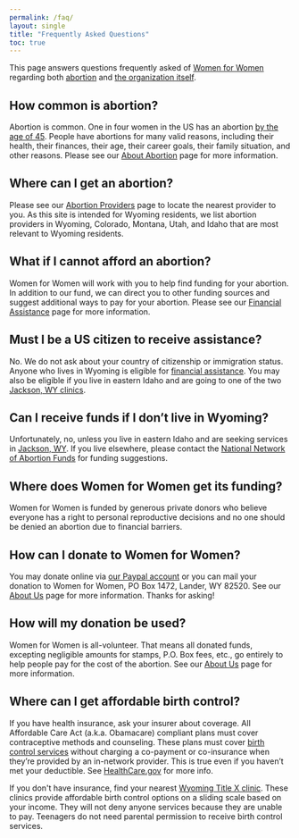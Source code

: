 ```yaml
---
permalink: /faq/
layout: single
title: "Frequently Asked Questions"
toc: true
---
```


This page answers questions frequently asked of [Women for Women](/)
regarding both [abortion](/abortion) and [the organization
itself](/about).

## How common is abortion?

Abortion is common. One in four women in the US has an abortion [by
the age of
45](https://www.guttmacher.org/fact-sheet/induced-abortion-united-states). People
have abortions for many valid reasons, including their health, their
finances, their age, their career goals, their family situation, and
other reasons. Please see our [About Abortion](/abortion) page for
more information.

## Where can I get an abortion?

Please see our [Abortion Providers](/providers) page to locate the
nearest provider to you. As this site is intended for Wyoming
residents, we list abortion providers in Wyoming, Colorado, Montana,
Utah, and Idaho that are most relevant to Wyoming residents.

## What if I cannot afford an abortion?

Women for Women will work with you to help find funding for your
abortion. In addition to our fund, we can direct you to other
funding sources and suggest additional ways to pay for your
abortion. Please see our [Financial Assistance](/financial) page for
more information.

## Must I be a US citizen to receive assistance?

No. We do not ask about your country of citizenship or immigration status. 
Anyone who lives in Wyoming is eligible for [financial assistance](/financial). 
You may also be eligible if you live in eastern Idaho and are going to one of
the two [Jackson, WY clinics](/providers/#wyoming).

## Can I receive funds if I don’t live in Wyoming?

Unfortunately, no, unless you live in eastern Idaho and are seeking
services in [Jackson, WY](/providers/#wyoming). If you live elsewhere,
please contact the [National Network of Abortion
Funds](https://abortionfunds.org/) for funding suggestions.

## Where does Women for Women get its funding?

Women for Women is funded by generous private donors who believe
everyone has a right to personal reproductive decisions and no one
should be denied an abortion due to financial barriers.

## How can I donate to Women for Women?

You may donate online via [our Paypal account](/about/#donations) or
you can mail your donation to Women for Women, PO Box 1472,
Lander, WY 82520. See our [About Us](/about/#donations) page for more
information. Thanks for asking!

## How will my donation be used?

Women for Women is all-volunteer. That means all donated funds,
excepting negligible amounts for stamps, P.O. Box fees, etc., go
entirely to help people pay for the cost of the abortion. See our
[About Us](/about) page for more information.

## Where can I get affordable birth control?

If you have health insurance, ask your insurer about coverage. All
Affordable Care Act (a.k.a. Obamacare) compliant plans must cover
contraceptive methods and counseling. These plans must
cover [birth control
services](https://www.plannedparenthood.org/learn/birth-control)
without charging a co-payment or co-insurance when they’re provided by
an in-network provider. This is true even if you haven’t met your
deductible. See
[HealthCare.gov](https://www.healthcare.gov/coverage/birth-control-benefits/)
for more info.

If you don't have insurance, find your nearest [Wyoming Title X
clinic](http://www.wyhc.org/wyoming-clinics/). These clinics provide
affordable birth control options on a sliding scale based on your
income. They will not deny anyone services because they are unable to
pay. Teenagers do not need parental permission to receive birth control
services.
